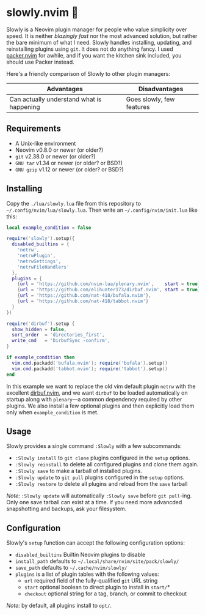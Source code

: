 slowly.nvim 🐢
==============
Slowly is a Neovim plugin manager for people who value simplicity over speed.
It is neither *blazingly fast* nor the most advanced solution, but rather the
bare minimum of what I need. Slowly handles installing, updating, and
reinstalling plugins using `git`. It does not do anything fancy. I used
[packer.nvim](https://github.com/wbthomason/packer.nvim) for awhile,
and if you want the kitchen sink included, you should use Packer instead.

Here's a friendly comparison of Slowly to other plugin managers:

|                  Advantages                |       Disadvantages       |
| ------------------------------------------ | ------------------------- |
| Can actually understand what is happening  | Goes slowly, few features |

Requirements
------------
* A Unix-like environment
* Neovim v0.8.0  or newer (or older?)
* `git`      v2.38.0 or newer (or older?)
* `GNU tar`  v1.34   or newer (or older? or BSD?)
* `GNU gzip` v1.12   or newer (or older? or BSD?)

Installing
----------
Copy the `./lua/slowly.lua` file from this repository to
`~/.config/nvim/lua/slowly.lua`. Then write an
`~/.config/nvim/init.lua` like this:

```lua
local example_condition = false

require('slowly').setup({ 
  disabled_builtins = {
    'netrw',
    'netrwPlugin',
    'netrwSettings',
    'netrwFileHandlers'
  },
  plugins = {
    {url = 'https://github.com/nvim-lua/plenary.nvim',    start = true},
    {url = 'https://github.com/elihunter173/dirbuf.nvim', start = true},
    {url = 'https://github.com/nat-418/bufala.nvim'},
    {url = 'https://github.com/nat-418/tabbot.nvim'}
  }
})

require('dirbuf').setup {
  show_hidden = false,
  sort_order  = 'directories_first',
  write_cmd   = 'DirbufSync -confirm',
}

if example_condition then
  vim.cmd.packadd('bufala.nvim'); require('bufala').setup()
  vim.cmd.packadd('tabbot.nvim'); require('tabbot').setup()
end
```

In this example we want to replace the old vim default plugin `netrw` with
the excellent [dirbuf.nvim](https://github.com/elihunter173/dirbuf.nvim),
and we want `dirbuf` to be loaded automatically on startup along with
`plenary`—a common dependency required by other plugins. We also install a
few optional plugins and then explicitly load them only when
`example_condition` is met. 

Usage
-----
Slowly provides a single command `:Slowly` with a few subcommands:
* `:Slowly install`   to `git clone` plugins configured in the `setup` options.
* `:Slowly reinstall` to delete all configured plugins and clone them again.
* `:Slowly save`      to make a tarball of installed plugins.
* `:Slowly update`    to `git pull` plugins configured in the `setup` options.
* `:Slowly restore`   to delete all plugins and reload from the `save` tarball

*Note:* `:Slowly update` will automatically `:Slowly save` before `git pull`-ing.
Only one save tarball can exist at a time. If you need more advancded snapshotting
and backups, ask your filesystem.

Configuration
-------------
Slowly's `setup` function can accept the following configuration options:
* `disabled_builtins` Builtin Neovim plugins to disable
* `install_path`      defaults to `~/.local/share/nvim/site/pack/slowly/`
* `save_path`         defaults to `~/.cache/nvim/slowly/`
* `plugins`           is a list of plugin tables with the following values:
   - `url`            required field of the fully-qualified `git`  URL string
   - `start`          optional boolean to direct plugin to install in `start/`\*
   - `checkout`       optional string for a tag, branch, or commit to checkout

*Note:* by default, all plugins install to `opt/`.
